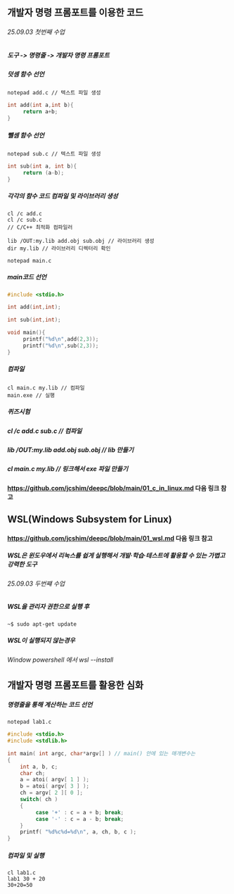 ## 개발자 명령 프롬포트를 이용한 코드
###### 25.09.03 첫번째 수업

##### 도구 -> 명령줄 -> 개발자 명령 프롬포트
##### 덧셈 함수 선언
```
notepad add.c // 텍스트 파일 생성
```
```c
int add(int a,int b){
     return a+b;
}
```
##### 뺄셈 함수 선언
```
notepad sub.c // 텍스트 파일 생성
```
```c
int sub(int a, int b){
     return (a-b);
}
```
##### 각각의 함수 코드 컴파일 및 라이브러리 생성
```
cl /c add.c
cl /c sub.c
// C/C++ 최적화 컴파일러

lib /OUT:my.lib add.obj sub.obj // 라이브러리 생성
dir my.lib // 라이브러리 디렉터리 확인

notepad main.c
```
##### main코드 선언
```c
#include <stdio.h>

int add(int,int);

int sub(int,int);

void main(){
     printf("%d\n",add(2,3));
     printf("%d\n",sub(2,3));
}
```
##### 컴파일
```
cl main.c my.lib // 컴파일
main.exe // 실행
```
##### 퀴즈시험
##### cl /c add.c sub.c // 컴파일
##### lib /OUT:my.lib add.obj sub.obj // lib 만들기
##### cl main.c my.lib // 링크해서 exe 파일 만들기

#### https://github.com/jcshim/deepc/blob/main/01_c_in_linux.md 다음 링크 참고

## WSL(Windows Subsystem for Linux)
#### https://github.com/jcshim/deepc/blob/main/01_wsl.md 다음 링크 참고
##### WSL은 윈도우에서 리눅스를 쉽게 실행해서 개발·학습·테스트에 활용할 수 있는 가볍고 강력한 도구
###### 25.09.03 두번쨰 수업
##### WSL을 관리자 권한으로 실행 후
```
~$ sudo apt-get update
```
##### WSL이 실행되지 않는경우
###### Window powershell 에서 wsl --install

## 개발자 명령 프롬포트를 활용한 심화
##### 명령줄을 통해 계산하는 코드 선언
```
notepad lab1.c
```
```c
#include <stdio.h>
#include <stdlib.h>

int main( int argc, char*argv[] ) // main() 안에 있는 매개변수는 
{
    int a, b, c;
    char ch;
    a = atoi( argv[ 1 ] );
    b = atoi( argv[ 3 ] );
    ch = argv[ 2 ][ 0 ];
    switch( ch )
    {
         case '+' : c = a + b; break;
         case '-' : c = a - b; break;
    }
    printf( "%d%c%d=%d\n", a, ch, b, c );
}
```
##### 컴파일 및 실행
```
cl lab1.c
lab1 30 + 20
30+20=50
```



